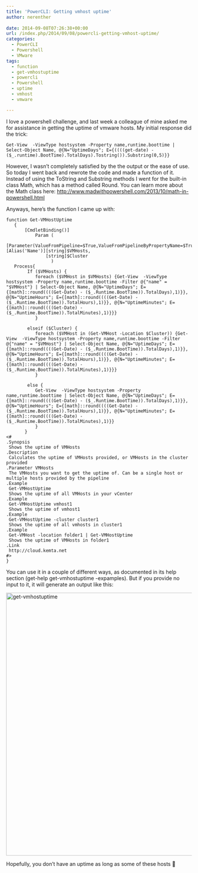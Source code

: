 ```yaml
---
title: 'PowerCLI: Getting vmhost uptime'
author: nerenther
 
date: 2014-09-08T07:26:38+00:00
url: /index.php/2014/09/08/powercli-getting-vmhost-uptime/
categories:
  - PowerCLI
  - Powershell
  - VMware
tags:
  - function
  - get-vmhostuptime
  - powercli
  - Powershell
  - uptime
  - vmhost
  - vmware

---
```

I love a powershell challenge, and last week a colleague of mine asked me for assistance in getting the uptime of vmware hosts. My initial response did the trick:

 ```
 Get-View  -ViewType hostsystem -Property name,runtime.boottime | Select-Object Name, @{N="UptimeDays"; E={((((get-date) - ($_.runtime).BootTime).TotalDays).Tostring()).Substring(0,5)}}
 ```

However, I wasn&#8217;t completely satisfied by the the output or the ease of use.  
So today I went back and rewrote the code and made a function of it.  
Instead of using the ToString and Substring methods I went for the built-in class Math, which has a method called Round. You can learn more about the Math class here: <a href="http://www.madwithpowershell.com/2013/10/math-in-powershell.html" target="_blank" rel="noopener">http://www.madwithpowershell.com/2013/10/math-in-powershell.html</a>

Anyways, here&#8217;s the function I came up with:

 ```
 function Get-VMHostUptime
    {
        [CmdletBinding()]
            Param (
                [Parameter(ValueFromPipeline=$True,ValueFromPipelineByPropertyName=$True)][Alias('Name')][string]$VMHosts,
                [string]$Cluster
                  )
    Process{
         If ($VMHosts) {
            foreach ($VMHost in $VMHosts) {Get-View  -ViewType hostsystem -Property name,runtime.boottime -Filter @{"name" = "$VMHost"} | Select-Object Name, @{N="UptimeDays"; E={[math]::round((((Get-Date) - ($_.Runtime.BootTime)).TotalDays),1)}}, @{N="UptimeHours"; E={[math]::round((((Get-Date) - ($_.Runtime.BootTime)).TotalHours),1)}}, @{N="UptimeMinutes"; E={[math]::round((((Get-Date) - ($_.Runtime.BootTime)).TotalMinutes),1)}}}
            }

         elseif ($Cluster) {
            foreach ($VMHost in (Get-VMHost -Location $Cluster)) {Get-View  -ViewType hostsystem -Property name,runtime.boottime -Filter @{"name" = "$VMHost"} | Select-Object Name, @{N="UptimeDays"; E={[math]::round((((Get-Date) - ($_.Runtime.BootTime)).TotalDays),1)}}, @{N="UptimeHours"; E={[math]::round((((Get-Date) - ($_.Runtime.BootTime)).TotalHours),1)}}, @{N="UptimeMinutes"; E={[math]::round((((Get-Date) - ($_.Runtime.BootTime)).TotalMinutes),1)}}}
            }

         else {
            Get-View  -ViewType hostsystem -Property name,runtime.boottime | Select-Object Name, @{N="UptimeDays"; E={[math]::round((((Get-Date) - ($_.Runtime.BootTime)).TotalDays),1)}}, @{N="UptimeHours"; E={[math]::round((((Get-Date) - ($_.Runtime.BootTime)).TotalHours),1)}}, @{N="UptimeMinutes"; E={[math]::round((((Get-Date) - ($_.Runtime.BootTime)).TotalMinutes),1)}}
            }
        }
<#
 .Synopsis
  Shows the uptime of VMHosts
 .Description
  Calculates the uptime of VMHosts provided, or VMHosts in the cluster provided
 .Parameter VMHosts
  The VMHosts you want to get the uptime of. Can be a single host or multiple hosts provided by the pipeline
 .Example
  Get-VMHostUptime
  Shows the uptime of all VMHosts in your vCenter
 .Example
  Get-VMHostUptime vmhost1
  Shows the uptime of vmhost1
 .Example
  Get-VMHostUptime -cluster cluster1
  Shows the uptime of all vmhosts in cluster1
 .Example
  Get-VMHost -location folder1 | Get-VMHostUptime
  Shows the uptime of VMHosts in folder1
 .Link
  http://cloud.kemta.net
 #>
}
 ```

You can use it in a couple of different ways, as documented in its help section (get-help get-vmhostuptime -expamples). But if you provide no input to it, it will generate an output like this:

[<img decoding="async" loading="lazy" class="aligncenter size-full wp-image-627" alt="get-vmhostuptime" src="http://4.234.145.218/wp-content/uploads/2014/09/get-vmhostuptime.png" width="1224" height="712" srcset="http://4.234.145.218/wp-content/uploads/2014/09/get-vmhostuptime.png 1224w, http://4.234.145.218/wp-content/uploads/2014/09/get-vmhostuptime-300x175.png 300w, http://4.234.145.218/wp-content/uploads/2014/09/get-vmhostuptime-1024x596.png 1024w, http://4.234.145.218/wp-content/uploads/2014/09/get-vmhostuptime-768x447.png 768w" sizes="(max-width: 1224px) 100vw, 1224px" />][1]

Hopefully, you don&#8217;t have an uptime as long as some of these hosts 🙂

 [1]: http://4.234.145.218/wp-content/uploads/2014/09/get-vmhostuptime.png